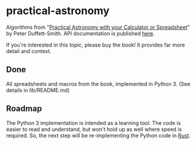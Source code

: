 # practical-astronomy

Algorithms from "[Practical Astronomy with your Calculator or Spreadsheet](https://www.amazon.com/Practical-Astronomy-your-Calculator-Spreadsheet/dp/1108436072)" by Peter Duffett-Smith.  API documentation is published [here](https://jfcarr-astronomy.github.io/practical-astronomy/).

If you're interested in this topic, please buy the book!  It provides far more detail and context.

## Done

All spreadsheets and macros from the book, implemented in Python 3.  (See details in lib/README.md)

## Roadmap

The Python 3 implementation is intended as a learning tool.  The code is easier to read and understand, but won't hold up as well where speed is required.  So, the next step will be re-implementing the Python code in [Rust](https://www.rust-lang.org/).
